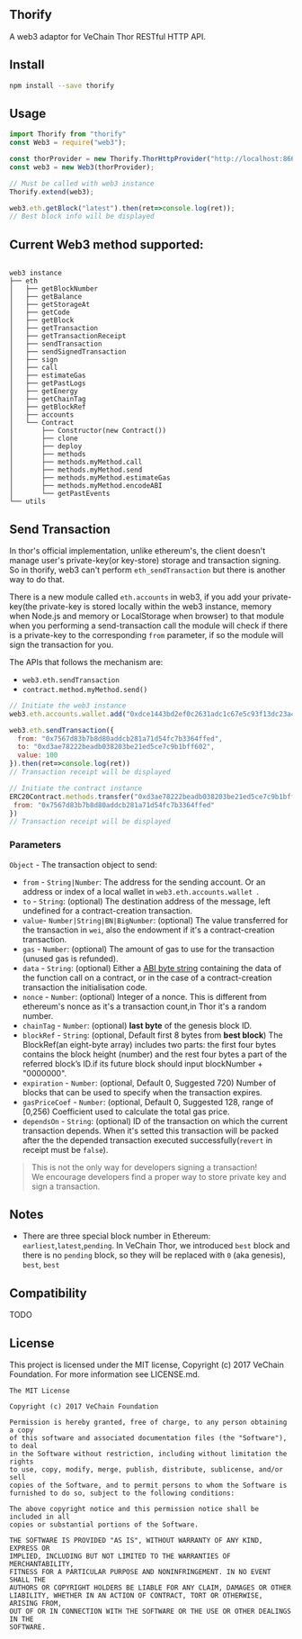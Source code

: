 ## Thorify

A web3 adaptor for VeChain Thor RESTful HTTP API.

## Install

``` bash
npm install --save thorify
```

## Usage

``` js
import Thorify from "thorify"
const Web3 = require("web3");

const thorProvider = new Thorify.ThorHttpProvider("http://localhost:8669");
const web3 = new Web3(thorProvider);

// Must be called with web3 instance
Thorify.extend(web3);

web3.eth.getBlock("latest").then(ret=>console.log(ret));
// Best block info will be displayed
```

## Current Web3 method supported:

```

web3 instance
├── eth
│   ├── getBlockNumber
│   ├── getBalance
│   ├── getStorageAt
│   ├── getCode
│   ├── getBlock
│   ├── getTransaction
│   ├── getTransactionReceipt
│   ├── sendTransaction
│   ├── sendSignedTransaction
│   ├── sign
│   ├── call
│   ├── estimateGas
│   ├── getPastLogs
│   ├── getEnergy
│   ├── getChainTag
│   ├── getBlockRef
│   ├── accounts
│   └── Contract
│       ├── Constructor(new Contract())
│       ├── clone
│       ├── deploy
│       ├── methods
│       ├── methods.myMethod.call
│       ├── methods.myMethod.send
│       ├── methods.myMethod.estimateGas
│       ├── methods.myMethod.encodeABI
│       └── getPastEvents
└── utils

```

## Send Transaction

In thor's official implementation, unlike ethereum's, the client doesn't manage user's private-key(or key-store) storage and transaction signing. So in thorify, web3 can't perform `eth_sendTransaction` but there is another way to do that. 

There is a new module called `eth.accounts` in web3, if you add your private-key(the private-key is stored locally within the web3 instance, memory when Node.js and memory or LocalStorage when browser) to that module when you performing a send-transaction call the module will check if there is a private-key to the corresponding `from` parameter, if so the module will sign the transaction for you.

  The APIs that follows the mechanism are:

+ `web3.eth.sendTransaction`
+ `contract.method.myMethod.send()`

``` javascript
// Initiate the web3 instance
web3.eth.accounts.wallet.add("0xdce1443bd2ef0c2631adc1c67e5c93f13dc23a41c18b536effbbdcbcdb96fb65");

web3.eth.sendTransaction({
  from: "0x7567d83b7b8d80addcb281a71d54fc7b3364ffed",
  to: "0xd3ae78222beadb038203be21ed5ce7c9b1bff602",
  value: 100
}).then(ret=>console.log(ret))
// Transaction receipt will be displayed

// Initiate the contract instance
ERC20Contract.methods.transfer("0xd3ae78222beadb038203be21ed5ce7c9b1bff602",100).send({
 from: "0x7567d83b7b8d80addcb281a71d54fc7b3364ffed"
})
// Transaction receipt will be displayed
```

### Parameters 

`Object` - The transaction object to send:
  - `from` - `String|Number`: The address for the sending account. Or an address or index of a local wallet in `web3.eth.accounts.wallet `.
  - `to` - `String`: (optional) The destination address of the message, left undefined for a contract-creation transaction.
  - `value`- `Number|String|BN|BigNumber`: (optional) The value transferred for the transaction in `wei`, also the endowment if it's a contract-creation transaction.
  - `gas`  - `Number`: (optional) The amount of gas to use for the transaction (unused gas is refunded).
  - `data` - `String`: (optional) Either a [ABI byte string](http://solidity.readthedocs.io/en/latest/abi-spec.html) containing the data of the function call on a contract, or in the case of a contract-creation transaction the initialisation code.
  - `nonce` - `Number`: (optional) Integer of a nonce. This is different from ethereum's nonce as it's a transaction count,in Thor it's a random number. 
  - `chainTag` - `Number`: (optional) **last byte** of the genesis block ID.
  - `blockRef` - `String`: (optional, Default first 8 bytes from **best block**) The BlockRef(an eight-byte array) includes two parts: the first four bytes contains the block height (number) and the rest four bytes a part of the referred block’s ID.if its future block should input blockNumber + "0000000".
  - `expiration` - `Number`: (optional, Default 0, Suggested 720) Number of blocks that can be used to specify when the transaction expires.
  - `gasPriceCoef` - `Number`: (optional, Default 0, Suggested 128, range of [0,256) Coefficient used to calculate the total gas price.
  - `dependsOn` - `String`: (optional) ID of the transaction on which the current transaction depends. When it's setted this transaction will be packed after the the depended transaction executed successfully(`revert` in receipt must be `false`).


> This is not the only way for developers signing a transaction! <br>
> We encourage developers find a proper way to store private key and sign a transaction.


## Notes

- There are three special block number in Ethereum: `earliest`,`latest`,`pending`. In VeChain Thor, we introduced `best` block and there is no `pending` block, so they will be replaced with `0` (aka genesis), `best`, `best`

## Compatibility

  TODO

## License

This project is licensed under the MIT license, Copyright (c) 2017 VeChain Foundation. For more information see LICENSE.md.

```
The MIT License

Copyright (c) 2017 VeChain Foundation

Permission is hereby granted, free of charge, to any person obtaining a copy
of this software and associated documentation files (the "Software"), to deal
in the Software without restriction, including without limitation the rights
to use, copy, modify, merge, publish, distribute, sublicense, and/or sell
copies of the Software, and to permit persons to whom the Software is
furnished to do so, subject to the following conditions:

The above copyright notice and this permission notice shall be included in all
copies or substantial portions of the Software.

THE SOFTWARE IS PROVIDED "AS IS", WITHOUT WARRANTY OF ANY KIND, EXPRESS OR
IMPLIED, INCLUDING BUT NOT LIMITED TO THE WARRANTIES OF MERCHANTABILITY,
FITNESS FOR A PARTICULAR PURPOSE AND NONINFRINGEMENT. IN NO EVENT SHALL THE
AUTHORS OR COPYRIGHT HOLDERS BE LIABLE FOR ANY CLAIM, DAMAGES OR OTHER
LIABILITY, WHETHER IN AN ACTION OF CONTRACT, TORT OR OTHERWISE, ARISING FROM,
OUT OF OR IN CONNECTION WITH THE SOFTWARE OR THE USE OR OTHER DEALINGS IN THE
SOFTWARE.
```
